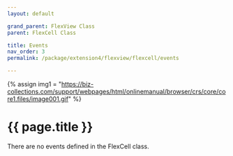 ```yaml
---
layout: default

grand_parent: FlexView Class
parent: FlexCell Class

title: Events
nav_order: 3
permalink: /package/extension4/flexview/flexcell/events

---
```

{% assign img1 = "https://biz-collections.com/support/webpages/html/onlinemanual/browser/crs/core/core1.files/image001.gif" %}


# {{ page.title }}

There are no events defined in the FlexCell class.